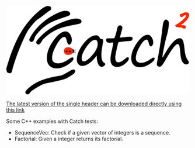 <a id="top"></a>
![catch logo](artwork/catch2-logo-small.png)

<a href="https://github.com/catchorg/Catch2/releases/download/v2.4.0/catch.hpp">The latest version of the single header can be downloaded directly using this link</a>

Some C++ examples with Catch tests:

- SequenceVec: Check if a given vector of integers is a sequence.
- Factorial: Given a integer returns its factorial.
